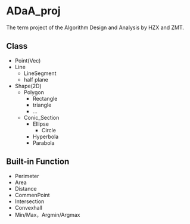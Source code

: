 # ADaA_proj

The term project of the Algorithm Design and Analysis by HZX and ZMT.

## Class
- Point(Vec)
- Line
  - LineSegment
  - half plane
- Shape(2D)
  - Polygon
    - Rectangle
    - triangle
    - ...
  - Conic_Section
    - Ellipse
      - Circle
    - Hyperbola
    - Parabola

## Built-in Function
- Perimeter
- Area
- Distance
- CommenPoint
- Intersection
- Convexhall
- Min/Max，Argmin/Argmax
